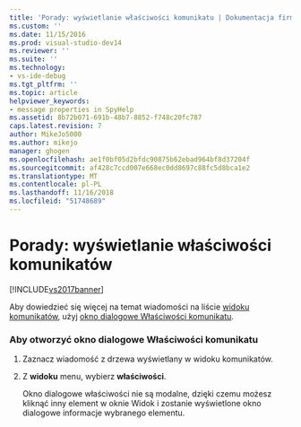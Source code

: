 ```yaml
---
title: 'Porady: wyświetlanie właściwości komunikatu | Dokumentacja firmy Microsoft'
ms.custom: ''
ms.date: 11/15/2016
ms.prod: visual-studio-dev14
ms.reviewer: ''
ms.suite: ''
ms.technology:
- vs-ide-debug
ms.tgt_pltfrm: ''
ms.topic: article
helpviewer_keywords:
- message properties in SpyHelp
ms.assetid: 8b72b071-691b-48b7-8852-f748c20fc787
caps.latest.revision: 7
author: MikeJo5000
ms.author: mikejo
manager: ghogen
ms.openlocfilehash: ae1f0bf05d2bfdc90875b62ebad964bf8d37204f
ms.sourcegitcommit: af428c7ccd007e668ec0dd8697c88fc5d8bca1e2
ms.translationtype: MT
ms.contentlocale: pl-PL
ms.lasthandoff: 11/16/2018
ms.locfileid: "51748689"
---
```

# <a name="how-to-display-message-properties"></a>Porady: wyświetlanie właściwości komunikatów
[!INCLUDE[vs2017banner](../includes/vs2017banner.md)]

Aby dowiedzieć się więcej na temat wiadomości na liście [widoku komunikatów](../debugger/messages-view.md), użyj [okno dialogowe Właściwości komunikatu](../debugger/message-properties-dialog-box.md).  
  
### <a name="to-open-a-message-properties-dialog-box"></a>Aby otworzyć okno dialogowe Właściwości komunikatu  
  
1. Zaznacz wiadomość z drzewa wyświetlany w widoku komunikatów.  
  
2. Z **widoku** menu, wybierz **właściwości**.  
  
   Okno dialogowe właściwości nie są modalne, dzięki czemu możesz kliknąć inny element w oknie Widok i zostanie wyświetlone okno dialogowe informacje wybranego elementu.



